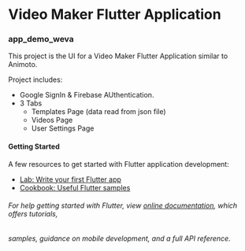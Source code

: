 # Video Maker Flutter Application
### app_demo_weva

This project is the UI for a Video Maker Flutter Application similar to Animoto.

Project includes:
  * Google SignIn & Firebase AUthentication.
  * 3 Tabs
      * Templates Page (data read from json file)
      * Videos Page
      * User Settings Page

#### Getting Started

A few resources to get started with Flutter application development:

- [Lab: Write your first Flutter app](https://flutter.dev/docs/get-started/codelab)
- [Cookbook: Useful Flutter samples](https://flutter.dev/docs/cookbook)

###### For help getting started with Flutter, view [online documentation](https://flutter.dev/docs), which offers tutorials,
###### samples, guidance on mobile development, and a full API reference.
